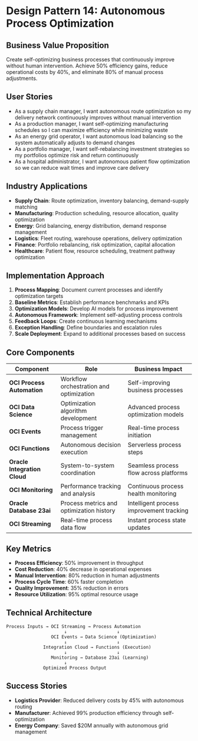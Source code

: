 # Design Pattern 14: Autonomous Process Optimization

## Business Value Proposition
Create self-optimizing business processes that continuously improve without human intervention. Achieve 50% efficiency gains, reduce operational costs by 40%, and eliminate 80% of manual process adjustments.

## User Stories
- As a supply chain manager, I want autonomous route optimization so my delivery network continuously improves without manual intervention
- As a production manager, I want self-optimizing manufacturing schedules so I can maximize efficiency while minimizing waste
- As an energy grid operator, I want autonomous load balancing so the system automatically adjusts to demand changes
- As a portfolio manager, I want self-rebalancing investment strategies so my portfolios optimize risk and return continuously
- As a hospital administrator, I want autonomous patient flow optimization so we can reduce wait times and improve care delivery

## Industry Applications
- **Supply Chain**: Route optimization, inventory balancing, demand-supply matching
- **Manufacturing**: Production scheduling, resource allocation, quality optimization
- **Energy**: Grid balancing, energy distribution, demand response management
- **Logistics**: Fleet routing, warehouse operations, delivery optimization
- **Finance**: Portfolio rebalancing, risk optimization, capital allocation
- **Healthcare**: Patient flow, resource scheduling, treatment pathway optimization

## Implementation Approach
1. **Process Mapping**: Document current processes and identify optimization targets
2. **Baseline Metrics**: Establish performance benchmarks and KPIs
3. **Optimization Models**: Develop AI models for process improvement
4. **Autonomous Framework**: Implement self-adjusting process controls
5. **Feedback Loops**: Create continuous learning mechanisms
6. **Exception Handling**: Define boundaries and escalation rules
7. **Scale Deployment**: Expand to additional processes based on success

## Core Components
| Component | Role | Business Impact |
|-----------|------|-----------------|
| **OCI Process Automation** | Workflow orchestration and optimization | Self-improving business processes |
| **OCI Data Science** | Optimization algorithm development | Advanced process optimization models |
| **OCI Events** | Process trigger management | Real-time process initiation |
| **OCI Functions** | Autonomous decision execution | Serverless process steps |
| **Oracle Integration Cloud** | System-to-system coordination | Seamless process flow across platforms |
| **OCI Monitoring** | Performance tracking and analysis | Continuous process health monitoring |
| **Oracle Database 23ai** | Process metrics and optimization history | Intelligent process improvement tracking |
| **OCI Streaming** | Real-time process data flow | Instant process state updates |

## Key Metrics
- **Process Efficiency**: 50% improvement in throughput
- **Cost Reduction**: 40% decrease in operational expenses
- **Manual Intervention**: 80% reduction in human adjustments
- **Process Cycle Time**: 60% faster completion
- **Quality Improvement**: 35% reduction in errors
- **Resource Utilization**: 95% optimal resource usage

## Technical Architecture
```
Process Inputs → OCI Streaming → Process Automation
                      ↓                   ↓
                 OCI Events → Data Science (Optimization)
                      ↓                   ↓
              Integration Cloud → Functions (Execution)
                      ↓                   ↓
                 Monitoring → Database 23ai (Learning)
                      ↓
              Optimized Process Output
```

## Success Stories
- **Logistics Provider**: Reduced delivery costs by 45% with autonomous routing
- **Manufacturer**: Achieved 99% production efficiency through self-optimization
- **Energy Company**: Saved $20M annually with autonomous grid management